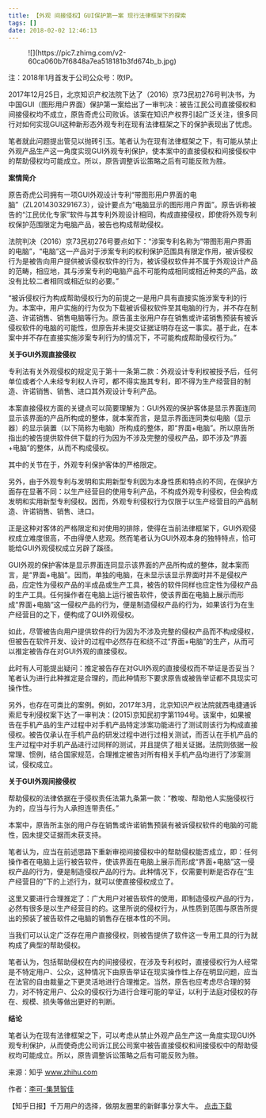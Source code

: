 ```yaml
---
title: 【外观 间接侵权】GUI保护第一案 现行法律框架下的探索
tags: []
date: 2018-02-02 12:46:13
---
```


<figure>![](https://pic7.zhimg.com/v2-60ca060b7f6848a7ea518181b3fd674b_b.jpg)</figure>

注：2018年1月首发于公司公众号：吹IP。

2017年12月25日，北京知识产权法院下达了（2016）京73民初276号判决书，为中国GUI（图形用户界面）保护第一案给出了一审判决：被告江民公司直接侵权和间接侵权均不成立，原告奇虎公司败诉。该案在知识产权界引起广泛关注，很多同行对如何实现GUI这种新形态外观专利在现有法律框架之下的保护表现出了忧虑。

笔者就此问题提出管见以抛砖引玉。笔者认为在现有法律框架之下，有可能从禁止外观产品生产这一角度实现GUI外观专利保护，使本案中的直接侵权和间接侵权中的帮助侵权均可能成立。所以，原告调整诉讼策略之后有可能反败为胜。

**案情简介**

原告奇虎公司拥有一项GUI外观设计专利“带图形用户界面的电脑”（ZL201430329167.3），设计要点为“电脑显示的图形用户界面”。原告诉称被告的“江民优化专家”软件与其专利外观设计相同，构成直接侵权，即使将外观专利权保护范围限定为电脑产品，被告也构成帮助侵权。

法院判决（2016）京73民初276号要点如下：“涉案专利名称为“带图形用户界面的电脑”，“电脑”这一产品对于涉案专利的权利保护范围具有限定作用，被诉侵权行为是被告向用户提供被诉侵权软件的行为，被诉侵权软件并不属于外观设计产品的范畴，相应地，其与涉案专利的电脑产品不可能构成相同或相近种类的产品，故没有比较二者相同或相近似的必要。”

“被诉侵权行为构成帮助侵权行为的前提之一是用户具有直接实施涉案专利的行为。本案中，用户实施的行为仅为下载被诉侵权软件至其电脑的行为，并不存在制造、许诺销售、销售电脑等行为。原告虽主张用户存在销售或许诺销售预装有被诉侵权软件的电脑的可能性，但原告并未提交证据证明存在这一事实。基于此，在本案中并不存在直接实施涉案专利行为的情况下，不可能构成帮助侵权行为。”

**关于GUI外观直接侵权**

专利法有关外观侵权的规定见于第十一条第二款：外观设计专利权被授予后，任何单位或者个人未经专利权人许可，都不得实施其专利，即不得为生产经营目的制造、许诺销售、销售、进口其外观设计专利产品。

本案直接侵权方面的关键点可以简要理解为：GUI外观的保护客体是显示界面连同显示该界面的产品所构成的整体，就本案而言，是显示界面连同类似电脑（显示器）的显示装置（以下简称为电脑）所构成的整体，即“界面+电脑”。所以原告所指出的被告提供软件供下载的行为因为不涉及完整的侵权产品，即不涉及“界面+电脑”的整体，从而不构成侵权。

其中的关节在于，外观专利保护客体的严格限定。

另外，由于外观专利与发明和实用新型专利因为本身性质和特点的不同，在保护方面存在显著不同：以生产经营目的使用专利产品，不构成外观专利侵权，但会构成发明和实用新型专利侵权。因而，外观专利侵权行为仅限于以生产经营目的产品制造、许诺销售、销售、进口。

正是这种对客体的严格限定和对使用的排除，使得在当前法律框架下，GUI外观侵权成立难度很高，不由得使人悲观。然而笔者认为GUI外观本身的独特特点，恰可能给GUI外观侵权成立另辟了蹊径。

GUI外观的保护客体是显示界面连同显示该界面的产品所构成的整体，就本案而言，是“界面+电脑”。因而，单独的电脑，在未显示该显示界面时并不是侵权产品，应定性为侵权产品的半成品或生产工具，被告的软件同样也应定性为侵权产品的生产工具。任何操作者在电脑上运行被告软件，使该界面在电脑上展示而形成“界面+电脑”这一侵权产品的行为，便是制造侵权产品的行为，如果该行为在生产经营目的之下，便构成了GUI外观侵权。

如此，尽管被告向用户提供软件的行为因为不涉及完整的侵权产品而不构成侵权，但被告在软件开发、设计的过程中必然存在和绕不过“界面+电脑”的生产，从而可以推定被告存在对GUI外观的直接侵权。

此时有人可能提出疑问：推定被告存在对GUI外观的直接侵权而不举证是否妥当？笔者认为进行此种推定是合理的，而此种情形下要求原告或被告举证都不具现实可操作性。

另外，也存在可类比的案例。例如，2017年3月，北京知识产权法院就西电捷通诉索尼专利侵权案下达了一审判决：(2015)京知民初字第1194号。该案中，如果被告在手机产品的生产过程中对手机产品特定涉案功能进行了测试则该行为构成直接侵权。被告仅承认在手机产品的研发过程中进行过相关测试，而否认在手机产品的生产过程中对手机产品进行过同样的测试，并且提供了相关证据。法院则依据一般常理、惯例，结合国家规范，合理推定被告对所有相关手机产品均进行了涉案测试，侵权成立。

**关于GUI外观间接侵权**

帮助侵权的法律依据在于侵权责任法第九条第一款：“教唆、帮助他人实施侵权行为的，应当与行为人承担连带责任。”

本案中，原告所主张的用户存在销售或许诺销售预装有被诉侵权软件的电脑的可能性，因未提交证据而未获支持。

笔者认为，应当在前述思路下重新审视间接侵权中的帮助侵权能否成立，即：任何操作者在电脑上运行被告软件，使该界面在电脑上展示而形成“界面+电脑”这一侵权产品的行为，便是制造侵权产品的行为。此种情况下，仅需要判断是否存在“生产经营目的”下的上述行为，就可以使直接侵权成立了。

这里又要进行合理推定了：广大用户对被告软件的使用，即制造侵权产品的行为，必然有很多是以生产经营目的的。这里所说的侵权行为，从性质到范围与原告所提出的预装了被告软件之电脑的销售存在根本性的不同。

当我们可以认定广泛存在用户直接侵权，则被告提供了软件这一专用工具的行为就构成了典型的帮助侵权。

笔者认为，包括帮助侵权在内的间接侵权，在涉及专利权时，直接侵权行为人经常是不特定用户、公众，这种情况下由原告举证在现实操作性上存在明显问题，应当在法官的自由裁量之下更灵活地进行合理推定。当然，原告也应考虑尽合理的努力，对不特定用户、公众的侵权行为进行合理可能的举证，以利于法庭对侵权的存在、规模、损失等做出更好的判断。

**结论**

笔者认为在现有法律框架之下，可以考虑从禁止外观产品生产这一角度实现GUI外观专利保护，从而使奇虎公司诉江民公司案中被告直接侵权和间接侵权中的帮助侵权均可能成立。所以，原告调整诉讼策略之后有可能反败为胜。

来源：知乎 www.zhihu.com

作者：[李可-集慧智佳](http://www.zhihu.com/people/li.ke-iptalent?utm_campaign=rss&utm_medium=rss&utm_source=rss&utm_content=author)

【知乎日报】千万用户的选择，做朋友圈里的新鲜事分享大牛。
        [点击下载](http://daily.zhihu.com?utm_source=rssyanwenzi&utm_campaign=tuijian&utm_medium=rssnormal)